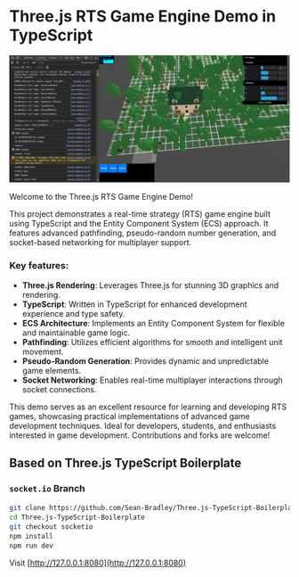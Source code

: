 # Three.js RTS Game Engine Demo in TypeScript

![Example Image](three.js_rts_ecs_demo_engine.png )

Welcome to the Three.js RTS Game Engine Demo! 

This project demonstrates a real-time strategy (RTS) game engine built using TypeScript and the Entity Component System (ECS) approach. It features advanced pathfinding, pseudo-random number generation, and socket-based networking for multiplayer support.

### Key features:

- **Three.js Rendering**: Leverages Three.js for stunning 3D graphics and rendering.
- **TypeScript**: Written in TypeScript for enhanced development experience and type safety.
- **ECS Architecture**: Implements an Entity Component System for flexible and maintainable game logic.
- **Pathfinding**: Utilizes efficient algorithms for smooth and intelligent unit movement.
- **Pseudo-Random Generation**: Provides dynamic and unpredictable game elements.
- **Socket Networking**: Enables real-time multiplayer interactions through socket connections.

This demo serves as an excellent resource for learning and developing RTS games, showcasing practical implementations of advanced game development techniques. Ideal for developers, students, and enthusiasts interested in game development. Contributions and forks are welcome!

## Based on Three.js TypeScript Boilerplate

### `socket.io` Branch

```bash
git clone https://github.com/Sean-Bradley/Three.js-TypeScript-Boilerplate.git
cd Three.js-TypeScript-Boilerplate
git checkout socketio
npm install
npm run dev
```

Visit [http://127.0.0.1:8080](http://127.0.0.1:8080)
